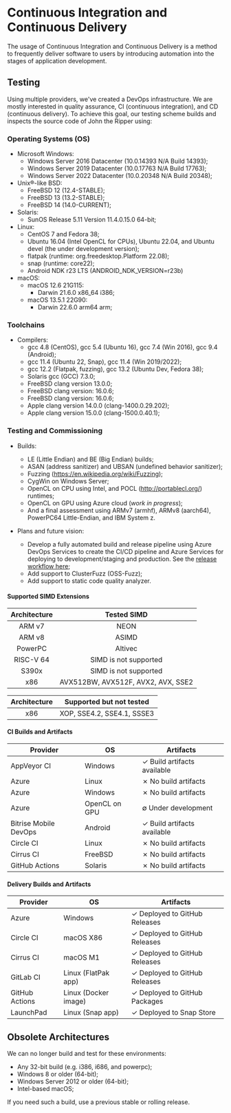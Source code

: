 # Continuous Integration and Continuous Delivery

The usage of Continuous Integration and Continuous Delivery is a method to frequently deliver software to users by introducing automation into the stages of application development.

## Testing

Using multiple providers, we've created a DevOps infrastructure. We are mostly interested
in quality assurance, CI (continuous integration), and CD (continuous delivery). To achieve
this goal, our testing scheme builds and inspects the source code of John the Ripper
using:

### Operating Systems (OS)

- Microsoft Windows:
  - Windows Server 2016 Datacenter (10.0.14393 N/A Build 14393);
  - Windows Server 2019 Datacenter (10.0.17763 N/A Build 17763);
  - Windows Server 2022 Datacenter (10.0.20348 N/A Build 20348);
- Unix®-like BSD:
  - FreeBSD 12 (12.4-STABLE);
  - FreeBSD 13 (13.2-STABLE);
  - FreeBSD 14 (14.0-CURRENT);
- Solaris:
  - SunOS Release 5.11 Version 11.4.0.15.0 64-bit;
- Linux:
  - CentOS 7 and Fedora 38;
  - Ubuntu 16.04 (Intel OpenCL for CPUs), Ubuntu 22.04, and Ubuntu devel (the under development version);
  - flatpak (runtime: org.freedesktop.Platform 22.08);
  - snap (runtime: core22);
  - Android NDK r23 LTS (ANDROID_NDK_VERSION=r23b)
- macOS:
  - macOS 12.6 21G115:
    - Darwin 21.6.0 x86_64 i386;
  - macOS 13.5.1 22G90:
    - Darwin 22.6.0 arm64 arm;

### Toolchains

- Compilers:
  - gcc 4.8 (CentOS), gcc 5.4 (Ubuntu 16), gcc 7.4 (Win 2016), gcc 9.4 (Android);
  - gcc 11.4 (Ubuntu 22, Snap), gcc 11.4 (Win 2019/2022);
  - gcc 12.2 (Flatpak, fuzzing), gcc 13.2 (Ubuntu Dev, Fedora 38);
  - Solaris gcc (GCC) 7.3.0;
  - FreeBSD clang version 13.0.0;
  - FreeBSD clang version: 16.0.6;
  - FreeBSD clang version: 16.0.6;
  - Apple clang version 14.0.0 (clang-1400.0.29.202);
  - Apple clang version 15.0.0 (clang-1500.0.40.1);

### Testing and Commissioning

- Builds:
  - LE (Little Endian) and BE (Big Endian) builds;
  - ASAN (address sanitizer) and UBSAN (undefined behavior sanitizer);
  - Fuzzing (<https://en.wikipedia.org/wiki/Fuzzing>);
  - CygWin on Windows Server;
  - OpenCL on CPU using Intel, and POCL (<http://portablecl.org/>) runtimes;
  - OpenCL on GPU using Azure cloud (_work in progress_);
  - And a final assessment using ARMv7 (armhf), ARMv8 (aarch64), PowerPC64 Little-Endian,
and IBM System z.

- Plans and future vision:
  - Develop a fully automated build and release pipeline using Azure DevOps Services
    to create the CI/CD pipeline and Azure Services for deploying to development/staging and
    production.
    See the [release workflow here](https://github.com/openwall/john-packages/blob/main/tests/CI-workflow.pdf);
  - Add support to ClusterFuzz (OSS-Fuzz);
  - Add support to static code quality analyzer.

#### Supported SIMD Extensions

| Architecture | Tested SIMD |
| :-: | :-: |
| ARM v7 | NEON |
| ARM v8 | ASIMD |
| PowerPC | Altivec |
| RISC-V 64 | SIMD is not supported |
| S390x | SIMD is not supported |
| x86| AVX512BW, AVX512F, AVX2, AVX, SSE2 |

| Architecture | Supported but not tested |
| :-: | :-: |
| x86| XOP, SSE4.2, SSE4.1, SSSE3 |

#### CI Builds and Artifacts

| Provider   | OS | Artifacts |
| ------------- | ------------- | ----- |
| AppVeyor CI | Windows | ✓ Build artifacts available |
| Azure | Linux | ✗ No build artifacts |
| Azure | Windows | ✗ No build artifacts |
| Azure | OpenCL on GPU | ∅ Under development |
| Bitrise Mobile DevOps | Android | ✓ Build artifacts available |
| Circle CI | Linux | ✗ No build artifacts |
| Cirrus CI | FreeBSD | ✗ No build artifacts |
| GitHub Actions | Solaris | ✗ No build artifacts |

#### Delivery Builds and Artifacts

| Provider   | OS | Artifacts |
| ------------- | ------------- | ----- |
| Azure | Windows | ✓ Deployed to GitHub Releases |
| Circle CI | macOS X86 | ✓ Deployed to GitHub Releases |
| Cirrus CI | macOS M1 | ✓ Deployed to GitHub Releases |
| GitLab CI | Linux (FlatPak app) | ✓ Deployed to GitHub Releases |
| GitHub Actions | Linux (Docker image) | ✓ Deployed to GitHub Packages |
| LaunchPad | Linux (Snap app) | ✓ Deployed to Snap Store |

## Obsolete Architectures

We can no longer build and test for these environments:

* Any 32-bit build (e.g. i386, i686, and powerpc);
* Windows 8 or older (64-bit);
* Windows Server 2012 or older (64-bit);
* Intel-based macOS;

If you need such a build, use a previous stable or rolling release.
